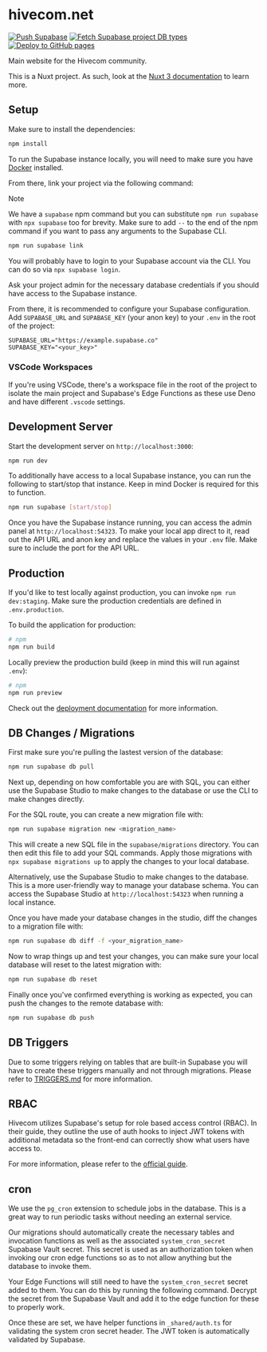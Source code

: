 # hivecom.net

[![Push Supabase](https://github.com/Mavulp/hivecom.net/actions/workflows/supabase.yml/badge.svg)](https://github.com/hivecom/hivecom.net/actions/workflows/supabase.yml)
[![Fetch Supabase project DB types](https://github.com/hivecom/hivecom.net/actions/workflows/types.yml/badge.svg)](https://github.com/hivecom/hivecom.net/actions/workflows/types.yml)
[![Deploy to GitHub pages](https://github.com/Mavulp/hivecom.net/actions/workflows/pages.yml/badge.svg)](https://github.com/hivecom/hivecom.net/actions/workflows/pages.yml)

Main website for the Hivecom community.

This is a Nuxt project. As such, look at the [Nuxt 3 documentation](https://nuxt.com/docs/getting-started/introduction) to learn more.

## Setup

Make sure to install the dependencies:

```bash
npm install
```

To run the Supabase instance locally, you will need to make sure you have [Docker](https://docs.docker.com/get-docker/) installed.

From there, link your project via the following command:

> [!NOTE]
> We have a `supabase` npm command but you can substitute `npm run supabase` with `npx supabase` too for brevity.
> Make sure to add `--` to the end of the npm command if you want to pass any arguments to the Supabase CLI.

```bash
npm run supabase link
```

You will probably have to login to your Supabase account via the CLI. You can do so via `npx supabase login`.

Ask your project admin for the necessary database credentials if you should have access to the Supabase instance.

From there, it is recommended to configure your Supabase configuration. Add `SUPABASE_URL` and `SUPABASE_KEY` (your anon key) to your `.env` in the root of the project:

```env
SUPABASE_URL="https://example.supabase.co"
SUPABASE_KEY="<your_key>"
```

### VSCode Workspaces

If you're using VSCode, there's a workspace file in the root of the project to isolate the main project and Supabase's Edge Functions as these use Deno and have different `.vscode` settings.

## Development Server

Start the development server on `http://localhost:3000`:

```bash
npm run dev
```

To additionally have access to a local Supabase instance, you can run the following to start/stop that instance. Keep in mind Docker is required for this to function.

```bash
npm run supabase [start/stop]
```

Once you have the Supabase instance running, you can access the admin panel at `http://localhost:54323`. To make your local app direct to it, read out the API URL and anon key and replace the values in your `.env` file. Make sure to include the port for the API URL.

## Production

If you'd like to test locally against production, you can invoke `npm run dev:staging`. Make sure the production credentials are defined in `.env.production`.

To build the application for production:

```bash
# npm
npm run build
```

Locally preview the production build (keep in mind this will run against `.env`):

```bash
# npm
npm run preview
```

Check out the [deployment documentation](https://nuxt.com/docs/getting-started/deployment) for more information.

## DB Changes / Migrations

First make sure you're pulling the lastest version of the database:

```bash
npm run supabase db pull
```

Next up, depending on how comfortable you are with SQL, you can either use the Supabase Studio to make changes to the database or use the CLI to make changes directly.

For the SQL route, you can create a new migration file with:

```bash
npm run supabase migration new <migration_name>
```

This will create a new SQL file in the `supabase/migrations` directory. You can then edit this file to add your SQL commands. Apply those migrations with `npx supabase migrations up` to apply the changes to your local database.

Alternatively, use the Supabase Studio to make changes to the database. This is a more user-friendly way to manage your database schema. You can access the Supabase Studio at `http://localhost:54323` when running a local instance.

Once you have made your database changes in the studio, diff the changes to a migration file with:

```bash
npm run supabase db diff -f <your_migration_name>
```

Now to wrap things up and test your changes, you can make sure your local database will reset to the latest migration with:

```bash
npm run supabase db reset
```

Finally once you've confirmed everything is working as expected, you can push the changes to the remote database with:

```bash
npm run supabase db push
```

## DB Triggers

Due to some triggers relying on tables that are built-in Supabase you will have to create these triggers manually and not through migrations. Please refer to [TRIGGERS.md](TRIGGERS.md) for more information.

## RBAC

Hivecom utilizes Supabase's setup for role based access control (RBAC). In their guide, they outline the use of auth hooks to inject JWT tokens with additional metadata so the front-end can correctly show what users have access to.

For more information, please refer to the [official guide](https://supabase.com/docs/guides/database/postgres/custom-claims-and-role-based-access-control-rbac?queryGroups=language&language=plpgsql).

## cron

We use the `pg_cron` extension to schedule jobs in the database. This is a great way to run periodic tasks without needing an external service.

Our migrations should automatically create the necessary tables and invocation functions as well as the associated `system_cron_secret` Supabase Vault secret. This secret is used as an authorization token when invoking our cron edge functions so as to not allow anything but the database to invoke them.

Your Edge Functions will still need to have the `system_cron_secret` secret added to them. You can do this by running the following command. Decrypt the secret from the Supabase Vault and add it to the edge function for these to properly work.

Once these are set, we have helper functions in `_shared/auth.ts` for validating the system cron secret header. The JWT token is automatically validated by Supabase.
